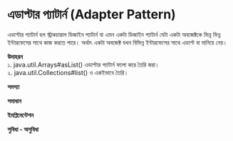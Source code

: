 # এডাপ্টার প্যাটার্ন (Adapter Pattern)   
এডাপ্টার প্যাটার্ন হল স্ট্রাকচারাল ডিজাইন প্যাটার্ন যা এমন একটা ডিজাইন প্যাটার্ন যেটা একটা অবজেক্টকে ভিন্ন ভিন্ন ইন্টারফেসের সাথে কাজ করতে পারে। অর্থাৎ একটা অবজেক্ট যখন বিভিন্ন ইন্টারফেসের সাথে এডাপ্ট বা মানিয়ে নেয়।                

**উদাহরন**                    
১. java.util.Arrays#asList() এডাপ্টার প্যাটার্ন ফলো করে তৈরি করা।                                     
২. java.util.Collections#list() ও একইভাবে তৈরি।

**সমস্যা**         
     
**সমাধান**                                     

**ইমপ্লিমেন্টেশন**                

**সুবিধা - অসুবিধা**              